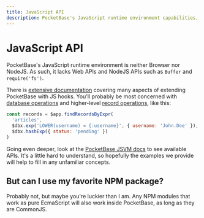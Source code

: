 ```yaml
---
title: JavaScript API
description: PocketBase's JavaScript runtime environment capabilities, limitations, and examples for database operations, with details on NPM package compatibility and available APIs.
---
```


# JavaScript API

PocketBase's JavaScript runtime environment is neither Browser nor NodeJS. As such, it lacks Web APIs and NodeJS APIs such as `Buffer` and `require('fs')`.

There is [extensive documentation](https://pocketbase.io/docs/js-overview/) covering many aspects of extending PocketBase with JS hooks. You'll probably be most concerned with [database operations](https://pocketbase.io/docs/js-database/) and higher-level [record operations](https://pocketbase.io/docs/js-records/), like this:

```js
const records = $app.findRecordsByExpr(
  'articles',
  $dbx.exp('LOWER(username) = {:username}', { username: 'John.Doe' }),
  $dbx.hashExp({ status: 'pending' })
)
```

Going even deeper, look at the [PocketBase JSVM docs](https://pocketbase.io/jsvm/index.html) to see available APIs. It's a little hard to understand, so hopefully the examples we provide will help to fill in any unfamiliar concepts.

## But can I use my favorite NPM package?

Probably not, but maybe you're luckier than I am. Any NPM modules that work as pure EcmaScript will also work inside PocketBase, as long as they are CommonJS.
